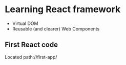 # Learning React framework

- Virtual DOM
- Reusable (and clearer) Web Components

## First React code

Located path://first-app/


